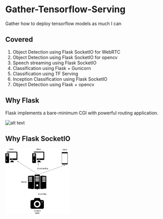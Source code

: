 # Gather-Tensorflow-Serving
Gather how to deploy tensorflow models as much I can

## Covered

1. Object Detection using Flask SocketIO for WebRTC
2. Object Detection using Flask SocketIO for opencv
3. Speech streaming using Flask SocketIO
4. Classification using Flask + Gunicorn
5. Classification using TF Serving
6. Inception Classification using Flask SocketIO
7. Object Detection using Flask + opencv

## Why Flask

Flask implements a bare-minimum CGI with powerful routing application.

![alt text](http://flask.pocoo.org/docs/1.0/_static/flask.png)

## Why Flask SocketIO

<p align="left">
    <img src="pictures/diagram.png" width="40%" />
</p>
